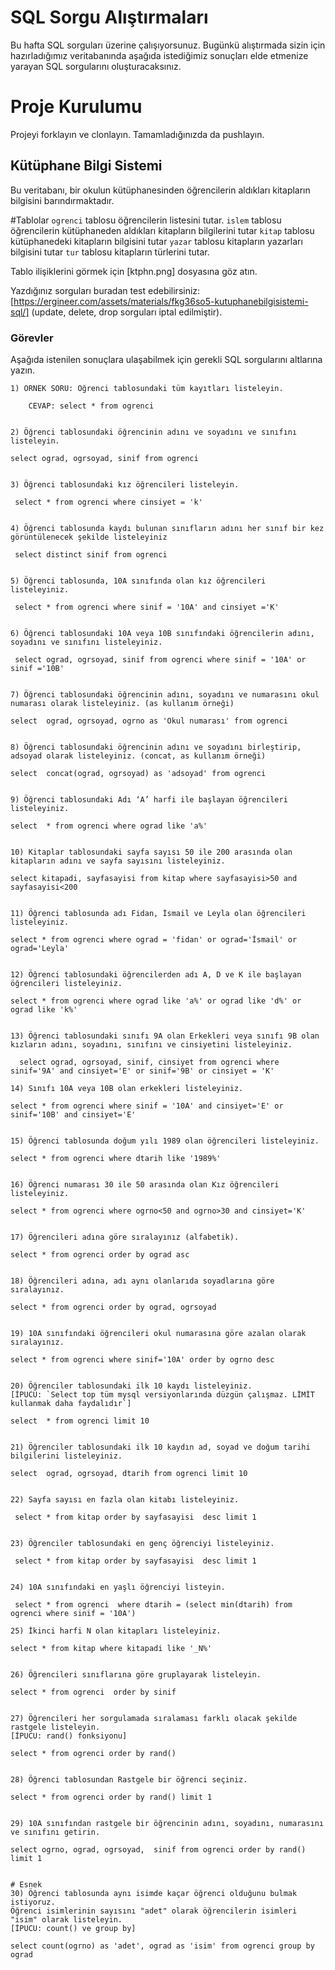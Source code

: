 # SQL Sorgu Alıştırmaları

Bu hafta SQL sorguları üzerine çalışıyorsunuz. Bugünkü alıştırmada sizin için hazırladığımız veritabanında aşağıda istediğimiz sonuçları elde etmenize yarayan SQL sorgularını oluşturacaksınız.

# Proje Kurulumu
Projeyi forklayın ve clonlayın. Tamamladığınızda da pushlayın.

## Kütüphane Bilgi Sistemi

Bu veritabanı, bir okulun kütüphanesinden öğrencilerin aldıkları kitapların bilgisini barındırmaktadır.

#Tablolar 
`ogrenci` tablosu öğrencilerin listesini tutar.
`islem` tablosu öğrencilerin kütüphaneden aldıkları kitapların bilgilerini tutar
`kitap` tablosu kütüphanedeki kitapların bilgisini tutar
`yazar` tablosu kitapların yazarları bilgisini tutar
`tur` tablosu kitapların türlerini tutar.

Tablo ilişiklerini görmek için [ktphn.png] dosyasına göz atın.

Yazdığınız sorguları buradan test edebilirsiniz: [https://ergineer.com/assets/materials/fkg36so5-kutuphanebilgisistemi-sql/] (update, delete, drop sorguları iptal edilmiştir).

### Görevler

Aşağıda istenilen sonuçlara ulaşabilmek için gerekli SQL sorgularını altlarına yazın. 


	1) ÖRNEK SORU: Öğrenci tablosundaki tüm kayıtları listeleyin.
	
		CEVAP: select * from ogrenci

	
	2) Öğrenci tablosundaki öğrencinin adını ve soyadını ve sınıfını listeleyin.

	select ograd, ogrsoyad, sinif from ogrenci
	
	
	3) Öğrenci tablosundaki kız öğrencileri listeleyin. 

	 select * from ogrenci where cinsiyet = 'k'
	
	
	4) Öğrenci tablosunda kaydı bulunan sınıfların adını her sınıf bir kez görüntülenecek şekilde listeleyiniz
	
	 select distinct sinif from ogrenci

	
	5) Öğrenci tablosunda, 10A sınıfında olan kız öğrencileri listeleyiniz.
	
	 select * from ogrenci where sinif = '10A' and cinsiyet ='K'

	
	6) Öğrenci tablosundaki 10A veya 10B sınıfındaki öğrencilerin adını, soyadını ve sınıfını listeleyiniz.

	 select ograd, ogrsoyad, sinif from ogrenci where sinif = '10A' or sinif ='10B' 
	
	
	7) Öğrenci tablosundaki öğrencinin adını, soyadını ve numarasını okul numarası olarak listeleyiniz. (as kullanım örneği)

	select  ograd, ogrsoyad, ogrno as 'Okul numarası' from ogrenci

	
	8) Öğrenci tablosundaki öğrencinin adını ve soyadını birleştirip, adsoyad olarak listeleyiniz. (concat, as kullanım örneği)

	select  concat(ograd, ogrsoyad) as 'adsoyad' from ogrenci

	
	9) Öğrenci tablosundaki Adı ‘A’ harfi ile başlayan öğrencileri listeleyiniz.

	select  * from ogrenci where ograd like 'a%'

	
	10) Kitaplar tablosundaki sayfa sayısı 50 ile 200 arasında olan kitapların adını ve sayfa sayısını listeleyiniz.

	select kitapadi, sayfasayisi from kitap where sayfasayisi>50 and sayfasayisi<200


	11) Öğrenci tablosunda adı Fidan, İsmail ve Leyla olan öğrencileri listeleyiniz.

	select * from ogrenci where ograd = 'fidan' or ograd='İsmail' or ograd='Leyla'
	
	
	12) Öğrenci tablosundaki öğrencilerden adı A, D ve K ile başlayan öğrencileri listeleyiniz.

	select * from ogrenci where ograd like 'a%' or ograd like 'd%' or ograd like 'k%'
	
	
	13) Öğrenci tablosundaki sınıfı 9A olan Erkekleri veya sınıfı 9B olan kızların adını, soyadını, sınıfını ve cinsiyetini listeleyiniz.
	
	  select ograd, ogrsoyad, sinif, cinsiyet from ogrenci where sinif='9A' and cinsiyet='E' or sinif='9B' or cinsiyet = 'K'

	14) Sınıfı 10A veya 10B olan erkekleri listeleyiniz.
	
	select * from ogrenci where sinif = '10A' and cinsiyet='E' or sinif='10B' and cinsiyet='E'

	
	15) Öğrenci tablosunda doğum yılı 1989 olan öğrencileri listeleyiniz.
	
	select * from ogrenci where dtarih like '1989%'

	
	16) Öğrenci numarası 30 ile 50 arasında olan Kız öğrencileri listeleyiniz.
	
	select * from ogrenci where ogrno<50 and ogrno>30 and cinsiyet='K' 

	
	17) Öğrencileri adına göre sıralayınız (alfabetik).
	
	select * from ogrenci order by ograd asc

	
	18) Öğrencileri adına, adı aynı olanlarıda soyadlarına göre sıralayınız.

	select * from ogrenci order by ograd, ogrsoyad
	
	
	19) 10A sınıfındaki öğrencileri okul numarasına göre azalan olarak sıralayınız.
	
	select * from ogrenci where sinif='10A' order by ogrno desc

	
	20) Öğrenciler tablosundaki ilk 10 kaydı listeleyiniz.
	[İPUCU: `Select top tüm mysql versiyonlarında düzgün çalışmaz. LİMİT kullanmak daha faydalıdır`]

	select  * from ogrenci limit 10

	
	21) Öğrenciler tablosundaki ilk 10 kaydın ad, soyad ve doğum tarihi bilgilerini listeleyiniz.

	select  ograd, ogrsoyad, dtarih from ogrenci limit 10
	
	
	22) Sayfa sayısı en fazla olan kitabı listeleyiniz.
	
	 select * from kitap order by sayfasayisi  desc limit 1

	
	23) Öğrenciler tablosundaki en genç öğrenciyi listeleyiniz.
	
	 select * from kitap order by sayfasayisi  desc limit 1

	
	24) 10A sınıfındaki en yaşlı öğrenciyi listeyin.
	
	 select * from ogrenci  where dtarih = (select min(dtarih) from ogrenci where sinif = '10A')
	
	25) İkinci harfi N olan kitapları listeleyiniz.
	
	select * from kitap where kitapadi like '_N%'

	
	26) Öğrencileri sınıflarına göre gruplayarak listeleyin.
	
	select * from ogrenci  order by sinif

	
	27) Öğrencileri her sorgulamada sıralaması farklı olacak şekilde rastgele listeleyin. 
	[İPUCU: rand() fonksiyonu]

	select * from ogrenci order by rand() 
	
	
	28) Öğrenci tablosundan Rastgele bir öğrenci seçiniz.

	select * from ogrenci order by rand() limit 1
	
	
	29) 10A sınıfından rastgele bir öğrencinin adını, soyadını, numarasını ve sınıfını getirin.
	
	select ogrno, ograd, ogrsoyad,  sinif from ogrenci order by rand() limit 1

	
	# Esnek
	30) Öğrenci tablosunda aynı isimde kaçar öğrenci olduğunu bulmak istiyoruz. 
	Öğrenci isimlerinin sayısını "adet" olarak öğrencilerin isimleri "isim" olarak listeleyin. 
	[İPUCU: count() ve group by]

	select count(ogrno) as 'adet', ograd as 'isim' from ogrenci group by ograd